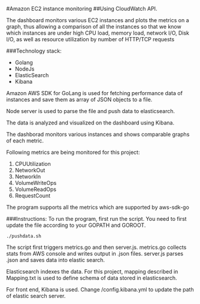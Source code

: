 #Amazon EC2 instance monitoring
##Using CloudWatch API.

The dashboard monitors various EC2 instances and plots the metrics on a graph, thus allowing a comparison of all the instances so that we know which instances are under high CPU load, memory load, network I/O, Disk I/O, as well as resource utilization by number of HTTP/TCP requests

###Technology stack:

 * Golang
 * NodeJs
 * ElasticSearch
 * Kibana

Amazon AWS SDK for GoLang is used for fetching performance data of instances and save them as array of JSON objects to a file.

Node server is used to parse the file and push data to elasticsearch.

The data is analyzed and visualized on the dashboard using Kibana.

The dashborad monitors various instances and shows comparable graphs of each metric.

Following metrics are being monitored for this project:

1. CPUUtilization
2. NetworkOut
3. NetworkIn
4. VolumeWriteOps
5. VolumeReadOps
6. RequestCount

The program supports all the metrics which are supported by aws-sdk-go

###Instructions:
To run the program, first run the script. You need to first update the file according to your GOPATH and GOROOT.

```shell
./pushdata.sh
```

The script first triggers metrics.go and then server.js.
metrics.go collects stats from AWS console and writes output in .json files.
server.js parses .json and saves data into elastic search.

Elasticsearch indexes the data. For this project, mapping described in Mapping.txt is used to define schema of data stored in elasticsearch.

For front end, Kibana is used. 
Change /config.kibana.yml to update the path of elastic search server.
